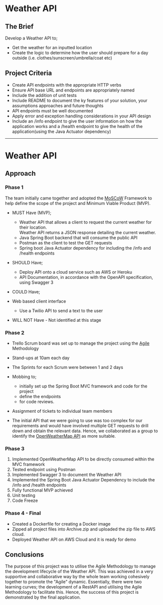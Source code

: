 # Weather API  

## The Brief

Develop a Weather API to;

* Get the weather for an inputted location
* Create the logic to determine how the user should prepare for a day outside (i.e. clothes/sunscreen/umbrella/coat etc) 



## Project Criteria

* Create API endpoints with the appropriate HTTP verbs
* Ensure API base URL and endpoints are appropriately named
* Include the addition of unit tests
* Include README to document the ky features of your solution, your assumptions approaches and future thoughts
* API endpoints must be well documented
* Apply error and exception handling considerations in your API design
* Include an /info endpoint to give the user information on how the application works and a /health endpoint to give the health of the application(using the Java Actuator dependency)  

------------------------------------------------------------------------------------------------------------------------------------------------------------------------------------------------------
# Weather API

## Approach

###  Phase 1
The team initially came together and adopted the [MoSCoW](https://www.productplan.com/glossary/moscow-prioritization/) Framework to help define the scope of the project and Minimum Viable Product (MVP).

* MUST Have (MVP);
  * Weather API that allows a client to request the current weather for their location.  
    Weather API returns a JSON response detailing the current weather.
  * Java Spring Boot backend that will consume the public API
  * Postman as the client to test the GET requests
  * Spring boot Java Actuator dependency for including the /info and /health endpoints
  
* SHOULD Have;
  * Deploy API onto a cloud service such as AWS or Heroku
  * API Documentation, in accordance with the OpenAPI specification, using  Swagger 3

* COULD Have;
* Web based client interface
  * Use a Twilio API to send a text to the user 

* WILL NOT Have - Not identified at this stage
  
### Phase 2

* Trello Scrum board was set up to manage the project using the [Agile](https://www.atlassian.com/agile) Methodology
* Stand-ups at 10am each day
* The Sprints for each Scrum were between 1 and 2 days
* Mobbing to;
  * initially set up the Spring Boot MVC framework and code for the project
  * define the endpoints
  * for code reviews.
* Assignment of tickets to individual team members
  
* The initial API that we were going to use was too complex for our requirements and would have involved multiple GET requests to drill down and obtain the relevant data. Hence, we collaborated as a group to identify the [OpenWeatherMap API](https://openweathermap.org/api) as more suitable.

### Phase 3

1. Implemented OpenWeatherMap API to be directly consumed within the MVC framework
2. Tested endpoint using Postman
3. Implemented Swagger 3 to document the Weather API
4. Implemented the Spring Boot Java Actuator Dependency to include the /info and /health endpoints
5. Fully functional MVP achieved
6. Unit testing 
7. Code Freeze

### Phase 4 - Final 

* Created a Dockerfile for creating a Docker image
* Zipped all project files into Archive.zip and uploaded the zip file to AWS cloud.
* Deployed Weather API on AWS Cloud and it is ready for demo

## Conclusions
 
The purpose of this project was to utilise the Agile Methodology to manage the development lifecycle of the Weather API.
This was achieved in a very supportive and collaborative way by the whole team working cohesively together to promote the "Agile" dynamic.
Essentially, there were two learning curves; the development of a RestAPI and utilising the Agile Methodology to facilitate this. 
Hence, the success of this project is demonstrated by the final application. 